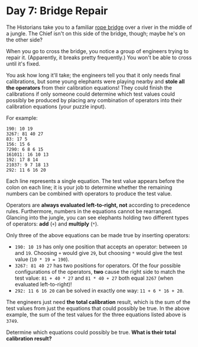 # Day 7: Bridge Repair

The Historians take you to a familiar [rope bridge](https://adventofcode.com/2022/day/9) over a river in the middle of a jungle. The Chief isn't on this side of the bridge, though; maybe he's on the other side?

When you go to cross the bridge, you notice a group of engineers trying to repair it. (Apparently, it breaks pretty frequently.) You won't be able to cross until it's fixed.

You ask how long it'll take; the engineers tell you that it only needs final calibrations, but some young elephants were playing nearby and **stole all the operators** from their calibration equations! They could finish the calibrations if only someone could determine which test values could possibly be produced by placing any combination of operators into their calibration equations (your puzzle input).

For example:
```
190: 10 19
3267: 81 40 27
83: 17 5
156: 15 6
7290: 6 8 6 15
161011: 16 10 13
192: 17 8 14
21037: 9 7 18 13
292: 11 6 16 20
```

Each line represents a single equation. The test value appears before the colon on each line; it is your job to determine whether the remaining numbers can be combined with operators to produce the test value.

Operators are **always evaluated left-to-right, not** according to precedence rules. Furthermore, numbers in the equations cannot be rearranged. Glancing into the jungle, you can see elephants holding two different types of operators: **add** (``+``) and **multiply** (``*``).

Only three of the above equations can be made true by inserting operators:

- ``190: 10 19`` has only one position that accepts an operator: between ``10`` and ``19``. Choosing ``+`` would give ``29``, but choosing ``*`` would give the test value (``10 * 19 = 190``).
- ``3267: 81 40 27`` has two positions for operators. Of the four possible configurations of the operators, **two** cause the right side to match the test value: ``81 + 40 * 27`` and ``81 * 40 + 27`` both equal ``3267`` (when evaluated left-to-right)!
- ``292: 11 6 16 20`` can be solved in exactly one way: ``11 + 6 * 16 + 20``.

The engineers just need **the total calibration** result, which is the sum of the test values from just the equations that could possibly be true. In the above example, the sum of the test values for the three equations listed above is ``3749``.

Determine which equations could possibly be true. **What is their total calibration result?**